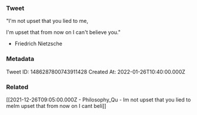 ### Tweet
"I'm not upset that you lied to me,

I'm upset that from now on I can't believe you."

- Friedrich Nietzsche

### Metadata
Tweet ID: 1486287800743911428
Created At: 2022-01-26T10:40:00.000Z

### Related
[[2021-12-26T09:05:00.000Z - Philosophy_Qu - Im not upset that you lied to meIm upset that from now on I cant beli]]

